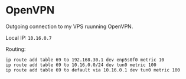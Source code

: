 # OpenVPN

Outgoing connection to my VPS ruunning OpenVPN.

Local IP: `10.16.0.7`

Routing:

```
ip route add table 69 to 192.168.30.1 dev enp5s0f0 metric 10
ip route add table 69 to 10.16.0.0/24 dev tun0 metric 100
ip route add table 69 to default via 10.16.0.1 dev tun0 metric 100
```